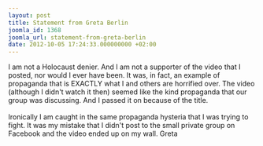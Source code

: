 ```yaml
---
layout: post
title: Statement from Greta Berlin
joomla_id: 1368
joomla_url: statement-from-greta-berlin
date: 2012-10-05 17:24:33.000000000 +02:00
---
```

I am not a Holocaust denier. And I am not a supporter of the video that I  posted, nor would I ever have been. It was, in fact, an example of  propaganda that is EXACTLY what I and others are horrified over. The  video (although I didn't watch it then) seemed like the kind propaganda  that our group was discussing. And I passed it on because of the title. <br /><br />Ironically  I am caught in the same propaganda hysteria that I was trying to fight.  It was my mistake that I didn't post to the small private group on  Facebook and the video ended up on my wall. Greta
